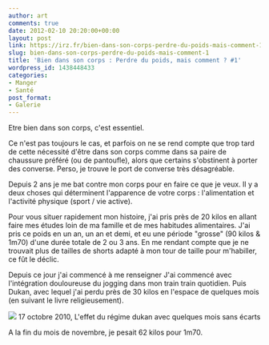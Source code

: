 ```yaml
---
author: art
comments: true
date: 2012-02-10 20:20:00+00:00
layout: post
link: https://irz.fr/bien-dans-son-corps-perdre-du-poids-mais-comment-1/
slug: bien-dans-son-corps-perdre-du-poids-mais-comment-1
title: 'Bien dans son corps : Perdre du poids, mais comment ? #1'
wordpress_id: 1438448433
categories:
- Manger
- Santé
post_format:
- Galerie
---
```


Etre bien dans son corps, c'est essentiel.

Ce n'est pas toujours le cas, et parfois on ne se rend compte que trop tard de cette nécessité d'être dans son corps comme dans sa paire de chaussure préféré (ou de pantoufle), alors que certains s'obstinent à porter des converse. Perso, je trouve le port de converse très désagréable.

Depuis 2 ans je me bat contre mon corps pour en faire ce que je veux. Il y a deux choses qui déterminent l'apparence de votre corps : l'alimentation et l'activité physique (sport / vie active).

Pour vous situer rapidement mon histoire, j'ai pris près de 20 kilos en allant faire mes études loin de ma famille et de mes habitudes alimentaires. J'ai pris ce poids en un an, un an et demi, et eu une période "grosse" (90 kilos & 1m70) d'une durée totale de 2 ou 3 ans. En me rendant compte que je ne trouvait plus de tailles de shorts adapté à mon tour de taille pour m'habiller, ce fût le déclic.

Depuis ce jour j'ai commencé à me renseigner J'ai commencé avec l'intégration douloureuse du jogging dans mon train train quotidien. Puis Dukan, avec lequel j'ai perdu près de 30 kilos en l'espace de quelques mois (en suivant le livre religieusement).

![](https://static.irz.fr/2012/02/tumblr_lafyznOoFa1qeor8go1_1280.jpg) 17 octobre 2010, L'effet du régime dukan avec quelques mois sans écarts

A la fin du mois de novembre, je pesait 62 kilos pour 1m70.
